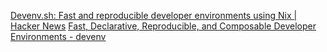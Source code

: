 
[Devenv.sh: Fast and reproducible developer environments using Nix | Hacker News](https://news.ycombinator.com/item?id=33655542)
[Fast, Declarative, Reproducible, and Composable Developer Environments - devenv](https://devenv.sh/)
